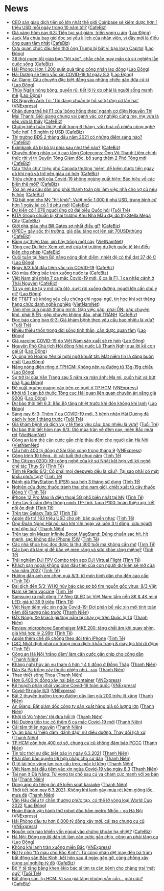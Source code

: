 # News

- [CEO sàn giao dịch tiền số lớn nhất thế giới Coinbase sẽ kiếm được hơn 1 triệu USD mỗi ngày trong 10 năm tới?](https://cafebiz.vn/ceo-san-giao-dich-tien-so-lon-nhat-the-gioi-coinbase-se-kiem-duoc-hon-1-trieu-usd-moi-ngay-trong-10-nam-toi-20210306093949589.chn) ([CafeBiz](https://cafebiz.vn))
- [Giá vàng hôm nay 6.3: Tiếp tục sụt giảm, triển vọng u ám](https://laodong.vn/tien-te-dau-tu/gia-vang-hom-nay-63-tiep-tuc-sut-giam-trien-vong-u-am-886243.ldo) ([Lao Động](https://laodong.vn))
- [Jack Ma chưa bao giờ đọc sơ yếu lí lịch của nhân viên, vì đây mới là điều ông quan tâm nhất](https://cafebiz.vn/jack-ma-chua-bao-gio-doc-so-yeu-li-lich-cua-nhan-vien-vi-day-moi-la-dieu-ong-quan-tam-nhat-20210306085648541.chn) ([CafeBiz](https://cafebiz.vn))
- [Cựu quan chức đầu tiên thời ông Trump bị bắt vì bạo loạn Capitol](https://laodong.vn/the-gioi/cuu-quan-chuc-dau-tien-thoi-ong-trump-bi-bat-vi-bao-loan-capitol-886237.ldo) ([Lao Động](https://laodong.vn))
- [38 thói quen tốt giúp bạn "lột xác", chắc chắn may mắn cả sự nghiệp lẫn cuộc sống](https://cafebiz.vn/38-thoi-quen-tot-giup-ban-lot-xac-chac-chan-may-man-ca-su-nghiep-lan-cuoc-song-20210302160706786.chn) ([CafeBiz](https://cafebiz.vn))
- [Hải Phòng: Hơn 1.200 suất quà tặng công nhân lao động](https://laodong.vn/cong-doan/hai-phong-hon-1200-suat-qua-tang-cong-nhan-lao-dong-886236.ldo) ([Lao Động](https://laodong.vn))
- [Hải Dương sẽ tiêm vắc xin COVID-19 từ ngày 8.3](https://laodong.vn/y-te/hai-duong-se-tiem-vac-xin-covid-19-tu-ngay-83-886235.ldo) ([Lao Động](https://laodong.vn))
- [An Giang: Câu chuyện đặc biệt đằng sau những chiếc gáo dừa cũ kĩ](https://laodong.vn/photo/an-giang-cau-chuyen-dac-biet-dang-sau-nhung-chiec-gao-dua-cu-ki-885932.ldo) ([Lao Động](https://laodong.vn))
- [Thúy Ngân nóng bỏng, quyến rũ, tiết lộ lý do phải là người sống mạnh mẽ](https://laodong.vn/photo/thuy-ngan-nong-bong-quyen-ru-tiet-lo-ly-do-phai-la-nguoi-song-manh-me-886179.ldo) ([Lao Động](https://laodong.vn))
- [GS Nguyễn Anh Trí: 'Tôi đang chuẩn bị hồ sơ tự ứng cử lần hai'](https://vnexpress.net/gs-nguyen-anh-tri-toi-dang-chuan-bi-ho-so-tu-ung-cu-lan-hai-4243958.html) ([VNExpress](https://vnexpress.net))
- [Chân dung thế hệ F1 của 'bông hồng thép' ngành cơ điện Nguyễn Thị Mai Thanh: Giỏi giang chung vai gánh vác cơ nghiệp cùng mẹ, mẹ vừa là sếp vừa là thầy](https://cafebiz.vn/chan-dung-the-he-f1-cua-bong-hong-thep-nganh-co-dien-nguyen-thi-mai-thanh-gioi-giang-chung-vai-ganh-vac-co-nghiep-cung-me-me-vua-la-sep-vua-la-thay-20210304140233733.chn) ([CafeBiz](https://cafebiz.vn))
- [Chứng kiến tuần tồi tệ nhất trong 6 tháng, vốn hoá cổ phiếu công nghệ 'bốc hơi' 1,6 nghìn tỷ USD](https://cafebiz.vn/chung-kien-tuan-toi-te-nhat-trong-6-thang-von-hoa-co-phieu-cong-nghe-boc-hoi-16-nghin-ty-usd-20210306084728402.chn) ([CafeBiz](https://cafebiz.vn))
- [Thị trường BĐS 2 tháng đầu năm 2021 có những điểm sáng nào?](https://cafebiz.vn/thi-truong-bds-2-thang-dau-nam-2021-co-nhung-diem-sang-nao-20210306084204379.chn) ([CafeBiz](https://cafebiz.vn))
- [Eximbank đã bị bỏ lại phía sau như thế nào?](https://cafebiz.vn/eximbank-da-bi-bo-lai-phia-sau-nhu-the-nao-20210306083909827.chn) ([CafeBiz](https://cafebiz.vn))
- [Chuyển động nhân sự ở cao tầng Coteccons: Ông Võ Thanh Liêm chính thức rời vị trí Quyền Tổng Giám đốc, bổ sung thêm 2 Phó Tổng mới](https://cafebiz.vn/chuyen-dong-nhan-su-o-cao-tang-coteccons-ong-vo-thanh-liem-chinh-thuc-roi-vi-tri-quyen-tong-giam-doc-bo-sung-them-2-pho-tong-moi-20210305174851277.chn) ([CafeBiz](https://cafebiz.vn))
- [Câu ‘thần chú’ triệu phú Canada thường ‘niệm’ để kiếm được tiền ngay cả khi ngủ và trở nên giàu có hơn](https://cafebiz.vn/cau-than-chu-trieu-phu-canada-thuong-niem-de-kiem-duoc-tien-ngay-ca-khi-ngu-va-tro-nen-giau-co-hon-20210305172918755.chn) ([CafeBiz](https://cafebiz.vn))
- [Triệu chứng mới của Covid-19 không ngừng xuất hiện: Báo hiệu về các biến thể mới?](https://cafebiz.vn/trieu-chung-moi-cua-covid-19-khong-ngung-xuat-hien-bao-hieu-ve-cac-bien-the-moi-20210306081910886.chn) ([CafeBiz](https://cafebiz.vn))
- [Tòa án yêu cầu đàn ông phải thanh toán phí làm việc nhà cho vợ cũ nếu ly hôn](https://cafebiz.vn/toa-an-yeu-cau-dan-ong-phai-thanh-toan-phi-lam-viec-nha-cho-vo-cu-neu-ly-hon-20210305211956695.chn) ([CafeBiz](https://cafebiz.vn))
- [TQ bất ngờ cho Mỹ "hít khói": Vượt mốc 1.000 tỉ phú USD, trung bình cứ hơn 1 ngày lại có 1 tỉ phú mới](https://cafebiz.vn/tq-bat-ngo-cho-my-hit-khoi-vuot-moc-1000-ti-phu-usd-trung-binh-cu-hon-1-ngay-lai-co-1-ti-phu-moi-2021030608161749.chn) ([CafeBiz](https://cafebiz.vn))
- [Dự kiến có 1.076 người ứng cử đại biểu Quốc hội](https://tuoitre.vn/du-kien-co-1-076-nguoi-ung-cu-dai-bieu-quoc-hoi-20210305115651395.htm) ([Tuổi Trẻ](https://tuoitre.vn))
- [KITA Group chuẩn bị khai trương Khu Nhà Mẫu đại đô thị Stella Mega City](https://cafebiz.vn/kita-group-chuan-bi-khai-truong-khu-nha-mau-dai-do-thi-stella-mega-city-20210306083503217.chn) ([CafeBiz](https://cafebiz.vn))
- [Giới nhà giàu như Bill Gates sợ nhất điều gì?](https://cafebiz.vn/gioi-nha-giau-nhu-bill-gates-so-nhat-dieu-gi-20210305145912424.chn) ([CafeBiz](https://cafebiz.vn))
- [OPEC+ gây sốc thị trường, giá dầu tăng vọt lên sát 70USD/thùng](https://cafebiz.vn/opec-gay-soc-thi-truong-gia-dau-tang-vot-len-sat-70usd-thung-20210306075448938.chn) ([CafeBiz](https://cafebiz.vn))
- [Bằng sự thiện tâm, xin hãy trồng một cây](http://vietnamnet.vn/vn/thoi-su/bang-su-thien-tam-xin-hay-trong-mot-cay-717607.html) ([VietNamNet](https://vietnamnet.vn))
- [Tổng cục Du lịch: Xem xét mở cửa thị trường du lịch quốc tế khi điều kiện cho phép](https://cafebiz.vn/tong-cuc-du-lich-xem-xet-mo-cua-thi-truong-du-lich-quoc-te-khi-dieu-kien-cho-phep-20210306075203518.chn) ([CafeBiz](https://cafebiz.vn))
- [Cuối tuần tại Nam Bộ nắng nóng đỉnh điểm, nhiệt độ có thể đạt 37 độ C](https://laodong.vn/moi-truong/cuoi-tuan-tai-nam-bo-nang-nong-dinh-diem-nhiet-do-co-the-dat-37-do-c-886232.ldo) ([Lao Động](https://laodong.vn))
- [Ngày 8/3 bắt đầu tiêm vắc-xin COVID-19](https://cafebiz.vn/ngay-8-3-bat-dau-tiem-vac-xin-covid-19-202103060749031.chn) ([CafeBiz](https://cafebiz.vn))
- [Gió mùa đông bắc tràn xuống nước ta](https://cafebiz.vn/gio-mua-dong-bac-tran-xuong-nuoc-ta-20210306074639609.chn) ([CafeBiz](https://cafebiz.vn))
- [Việt Nam ghi nhận 7 ca mắc Covid-19 mới, 6 ca là F1, 1 ca nhập cảnh ở Thái Nguyên](https://cafebiz.vn/viet-nam-ghi-nhan-7-ca-mac-covid-19-moi-6-ca-la-f1-1-ca-nhap-canh-o-thai-nguyen-20210306074309062.chn) ([CafeBiz](https://cafebiz.vn))
- [Từ vụ em bé tự ý mở cửa ôtô, suýt rơi xuống đường, người lớn cần chú ý gì?](https://laodong.vn/xe/tu-vu-em-be-tu-y-mo-cua-oto-suyt-roi-xuong-duong-nguoi-lon-can-chu-y-gi-886196.ldo) ([Lao Động](https://laodong.vn))
- [Bộ TT&TT sẽ không yêu cầu chứng chỉ ngoại ngữ, tin học khi xét thăng hạng chức danh nghề nghiệp](http://vietnamnet.vn/vn/thoi-su/bo-tt-tt-se-khong-yeu-cau-chung-chi-ngoai-ngu-tin-hoc-khi-xet-thang-hang-chuc-danh-nghe-nghiep-717602.html) ([VietNamNet](https://vietnamnet.vn))
- [Tầm nhìn của người thông minh: Gặp việc gấp, phải ỔN; gặp chuyện khó, phải BIẾN; gặp chuyện không đâu, phải TRÁNH](https://cafebiz.vn/tam-nhin-cua-nguoi-thong-minh-gap-viec-gap-phai-on-gap-chuyen-kho-phai-bien-gap-chuyen-khong-dau-phai-tranh-20210305211528235.chn) ([CafeBiz](https://cafebiz.vn))
- [Đọc báo cùng bạn 6-3: Giá khám bệnh theo yêu cầu bao nhiêu là vừa?](https://tuoitre.vn/doc-bao-cung-ban-6-3-gia-kham-benh-theo-yeu-cau-bao-nhieu-la-vua-2021030604280624.htm) ([Tuổi Trẻ](https://tuoitre.vn))
- [Nhiều thiếu thốn trong đời sống tinh thần, cần được quan tâm](https://laodong.vn/cong-doan/nhieu-thieu-thon-trong-doi-song-tinh-than-can-duoc-quan-tam-886163.ldo) ([Lao Động](https://laodong.vn))
- [Giá vaccine COVID-19 do Việt Nam sản xuất sẽ rẻ hơn](https://laodong.vn/video-thoi-su/gia-vaccine-covid-19-do-viet-nam-san-xuat-se-re-hon-885504.ldo) ([Lao Động](https://laodong.vn))
- [Nguyên Phó Chủ tịch Hội đồng Nhà nước Lê Thanh Nghị qua lời kể con gái út](https://laodong.vn/emagazine/nguyen-pho-chu-tich-hoi-dong-nha-nuoc-le-thanh-nghi-qua-loi-ke-con-gai-ut-885748.ldo) ([Lao Động](https://laodong.vn))
- [Vụ ông Võ Hoàng Yên bị nghi ngờ khuất tất: Mất niềm tin là đáng buồn nhất](https://laodong.vn/video-thoi-su/vu-ong-vo-hoang-yen-bi-nghi-ngo-khuat-tat-mat-niem-tin-la-dang-buon-nhat-886188.ldo) ([Lao Động](https://laodong.vn))
- [Nắng nóng diện rộng ở TPHCM: Không nên ra đường từ 13g-15g chiều](https://laodong.vn/suc-khoe/nang-nong-dien-rong-o-tphcm-khong-nen-ra-duong-tu-13g-15g-chieu-886060.ldo) ([Lao Động](https://laodong.vn))
- [Sự trở lại của Vân Trang sau 5 năm xa màn ảnh: Ma mị, cuốn hút và bứt phá](https://laodong.vn/photo/su-tro-lai-cua-van-trang-sau-5-nam-xa-man-anh-ma-mi-cuon-hut-va-but-pha-886080.ldo) ([Lao Động](https://laodong.vn))
- [Đề xuất ngưng quảng cáo trên xe buýt ở TP HCM](https://vnexpress.net/de-xuat-ngung-quang-cao-tren-xe-buyt-o-tp-hcm-4244251.html) ([VNExpress](https://vnexpress.net))
- [Khởi tố 1 cán bộ thuộc Tổng cục Hải quan liên quan chuyên án xăng giả 920G](https://laodong.vn/phap-luat/khoi-to-1-can-bo-thuoc-tong-cuc-hai-quan-lien-quan-chuyen-an-xang-gia-920g-886212.ldo) ([Lao Động](https://laodong.vn))
- [Dự báo thời tiết 6.3: Bắc Bộ tăng nhiệt trước khi đón không khí lạnh](https://laodong.vn/moi-truong/du-bao-thoi-tiet-63-bac-bo-tang-nhiet-truoc-khi-don-khong-khi-lanh-886173.ldo) ([Lao Động](https://laodong.vn))
- [Sáng nay 6-3: Thêm 7 ca COVID-19 mới, 3 bệnh nhân Hải Dương đã cách ly hơn 1 tháng trước](https://tuoitre.vn/sang-nay-6-3-them-7-ca-covid-19-moi-3-benh-nhan-hai-duong-da-cach-ly-hon-1-thang-truoc-20210306061041537.htm) ([Tuổi Trẻ](https://tuoitre.vn))
- [Giá khám bệnh và dịch vụ y tế theo yêu cầu: bao nhiêu là vừa?](https://tuoitre.vn/gia-kham-benh-va-dich-vu-y-te-theo-yeu-cau-bao-nhieu-la-vua-20210305221309605.htm) ([Tuổi Trẻ](https://tuoitre.vn))
- [Dự báo thời tiết hôm nay 6/3: Gió mùa tràn về đêm nay, miền Bắc mưa rét](http://vietnamnet.vn/vn/thoi-su/du-bao-thoi-tiet-hom-nay-6-3-gio-mua-tran-ve-dem-nay-mien-bac-mua-ret-717529.html) ([VietNamNet](https://vietnamnet.vn))
- [Công an làm thẻ căn cước gắn chíp thâu đêm cho người dân Hà Nội](http://vietnamnet.vn/vn/thoi-su/cong-an-lam-the-can-cuoc-gan-chip-thau-dem-cho-nguoi-dan-ha-noi-717393.html) ([VietNamNet](https://vietnamnet.vn))
- [Cầu hơn 400 tỷ đồng ở Sài Gòn xong trong tháng 9](https://vnexpress.net/cau-hon-400-ty-dong-o-sai-gon-xong-trong-thang-9-4244053.html) ([VNExpress](https://vnexpress.net))
- [Công trình 10 tiếng...ôi cái tuổi thơ chục năm](https://tinhte.vn/thread/cong-trinh-10-tieng-oi-cai-tuoi-tho-chuc-nam.3278328/) ([Tinh Tế](https://tinhte.vn))
- [The Citizen 0200: Khi công nghệ của kỹ sư Nhật kết hợp với kỹ nghệ chế tác Thụy Sỹ](https://tinhte.vn/thread/the-citizen-0200-khi-cong-nghe-cua-ky-su-nhat-ket-hop-voi-ky-nghe-che-tac-thuy-sy.3288404/) ([Tinh Tế](https://tinhte.vn))
- [Tinh tế Radio 6/3: Có phải mọi deepweb đều là xấu?; Tại sao phải có mật khẩu phức tạp?](https://tinhte.vn/thread/tinh-te-radio-6-3-co-phai-moi-deepweb-deu-la-xau-tai-sao-phai-co-mat-khau-phuc-tap.3288472/) ([Tinh Tế](https://tinhte.vn))
- [Đánh giá PlayStation 5 (PS5) sau hơn 3 tháng sử dụng](https://tinhte.vn/thread/danh-gia-playstation-5-ps5-sau-hon-3-thang-su-dung.3287689/) ([Tinh Tế](https://tinhte.vn))
- [Nghiên cứu được thuốc tránh thai cho nam giới, chiết xuất từ cây thuốc Đông Y](https://tinhte.vn/thread/nghien-cuu-duoc-thuoc-tranh-thai-cho-nam-gioi-chiet-xuat-tu-cay-thuoc-dong-y.3288387/) ([Tinh Tế](https://tinhte.vn))
- [iPhone 12 Pro Max là điện thoại 5G phổ biến nhất tại Mỹ](https://tinhte.vn/thread/iphone-12-pro-max-la-dien-thoai-5g-pho-bien-nhat-tai-my.3278465/) ([Tinh Tế](https://tinhte.vn))
- [Trên tay ổ cắm điện thông minh TP-Link Tapo P100: hoàn thiện xịn, kết nối ổn định](https://tinhte.vn/thread/tren-tay-o-cam-dien-thong-minh-tp-link-tapo-p100-hoan-thien-xin-ket-noi-on-dinh.3251388/) ([Tinh Tế](https://tinhte.vn))
- [Trên tay Galaxy Tab S7](https://tinhte.vn/thread/tren-tay-galaxy-tab-s7.3288257/) ([Tinh Tế](https://tinhte.vn))
- [Apple đã trả 163 triệu USD cho phí bản quyền nhạc](https://tinhte.vn/thread/apple-da-tra-163-trieu-usd-cho-phi-ban-quyen-nhac.3278546/) ([Tinh Tế](https://tinhte.vn))
- [Ông Đoàn Ngọc Hải nói sao khi ‘chi ngay và luôn 3 tỉ đồng, cứu người như dập lửa’](https://thanhnien.vn/thoi-su/ong-doan-ngoc-hai-noi-sao-khi-chi-ngay-va-luon-3-ti-dong-cuu-nguoi-nhu-dap-lua-1350244.html) ([Thanh Niên](https://thanhnien.vn))
- [Trên tay pin Mazer Infinite.Boost MagStand: Đúng chuẩn sạc hít, hít mạnh, sạc không dây iPhone 15W](https://tinhte.vn/thread/tren-tay-pin-mazer-infinite-boost-magstand-dung-chuan-sac-hit-hit-manh-sac-khong-day-iphone-15w.3284766/) ([Tinh Tế](https://tinhte.vn))
- [Các nhà khoa học đọc được lá thư 300 tuổi mà không cần mở](https://tinhte.vn/thread/cac-nha-khoa-hoc-doc-duoc-la-thu-300-tuoi-ma-khong-can-mo.3286912/) ([Tinh Tế](https://tinhte.vn))
- [Các bạn đã làm gì để bảo vệ men răng và sức khỏe răng miệng?](https://tinhte.vn/thread/cac-ban-da-lam-gi-de-bao-ve-men-rang-va-suc-khoe-rang-mieng.3288015/) ([Tinh Tế](https://tinhte.vn))
- [Trải nghiệm DJI FPV Combo trên app DJI Virtual Flight](https://tinhte.vn/thread/trai-nghiem-dji-fpv-combo-tren-app-dji-virtual-flight.3288406/) ([Tinh Tế](https://tinhte.vn))
- [Khách sạn ngoài không gian đầu tiên của con người dự kiến sẽ mở cửa vào năm 2027](https://tinhte.vn/thread/khach-san-ngoai-khong-gian-dau-tien-cua-con-nguoi-du-kien-se-mo-cua-vao-nam-2027.3287968/) ([Tinh Tế](https://tinhte.vn))
- [Hướng dẫn anh em chọn quà 8/3: từ món bình dân cho đến cao cấp](https://tinhte.vn/thread/huong-dan-anh-em-chon-qua-8-3-tu-mon-binh-dan-cho-den-cao-cap.3287423/) ([Tinh Tế](https://tinhte.vn))
- [Đại dịch đến 5/3: WHO hủy báo cáo sơ bộ tìm nguồn gốc virus; 8/3 Việt Nam sẽ tiêm vaccine](https://tinhte.vn/thread/dai-dich-den-5-3-who-huy-bao-cao-so-bo-tim-nguon-goc-virus-8-3-viet-nam-se-tiem-vaccine.3288121/) ([Tinh Tế](https://tinhte.vn))
- [Samsung ra mắt dòng TV Neo QLED tại Việt Nam: tấm nền 8K & 4K mini LED: giá từ 39,9 triệu](https://tinhte.vn/thread/samsung-ra-mat-dong-tv-neo-qled-tai-viet-nam-tam-nen-8k-4k-mini-led-gia-tu-39-9-trieu.3287892/) ([Tinh Tế](https://tinhte.vn))
- [Việt Nam tiêm vắc xin ngừa Covid-19: Đợi phân bổ vắc xin mới tính toán tiêm đối tượng nào trước](https://thanhnien.vn/thoi-su/viet-nam-tiem-vac-xin-ngua-covid-19-doi-phan-bo-vac-xin-moi-tinh-toan-tiem-doi-tuong-nao-truoc-1350200.html) ([Thanh Niên](https://thanhnien.vn))
- [Đắk Nông: Xe khách giường nằm bị cháy rụi trên Quốc lộ 14](https://thanhnien.vn/thoi-su/dak-nong-xe-khach-giuong-nam-bi-chay-rui-tren-quoc-lo-14-1350237.html) ([Thanh Niên](https://thanhnien.vn))
- [Review microphone Sennheiser MKE 200: tăng chất âm khi quay phim, giá khá hợp lý 2.99tr](https://tinhte.vn/thread/review-microphone-sennheiser-mke-200-tang-chat-am-khi-quay-phim-gia-kha-hop-ly-2-99tr.3287903/) ([Tinh Tế](https://tinhte.vn))
- [Apple thêm chế độ chống theo dõi trên iPhone](https://tinhte.vn/thread/apple-them-che-do-chong-theo-doi-tren-iphone.3287940/) ([Tinh Tế](https://tinhte.vn))
- [[QC] Nhất định phải có trong mùa dịch: khẩu trang & máy lọc khí di động](https://tinhte.vn/thread/qc-nhat-dinh-phai-co-trong-mua-dich-khau-trang-may-loc-khi-di-dong.3286693/) ([Tinh Tế](https://tinhte.vn))
- [Công an Hà Nội ‘trắng đêm’ làm căn cước gắn chíp cho công dân](https://thanhnien.vn/thoi-su/cong-an-ha-noi-trang-dem-lam-can-cuoc-gan-chip-cho-cong-dan-1350212.html) ([Thanh Niên](https://thanhnien.vn))
- [Kháng nghị hủy án vụ tham ô hơn 1,4 tỉ đồng ở Đồng Tháp](https://thanhnien.vn/thoi-su/khang-nghi-huy-an-vu-tham-o-hon-14-ti-dong-o-dong-thap-1350199.html) ([Thanh Niên](https://thanhnien.vn))
- [Dân Sa Pa trồng cây thuốc phiện như...rau](https://thanhnien.vn/thoi-su/dan-sa-pa-trong-cay-thuoc-phien-nhurau-1350102.html) ([Thanh Niên](https://thanhnien.vn))
- [Thao thiết sông Thoa](https://thanhnien.vn/thoi-su/thao-thiet-song-thoa-1350206.html) ([Thanh Niên](https://thanhnien.vn))
- [Hơn 6.400 tỷ đồng xây hai bến container](https://vnexpress.net/hon-6-400-ty-dong-xay-hai-ben-container-4244252.html) ([VNExpress](https://vnexpress.net))
- [Kế hoạch phân phối vaccine Covid-19 toàn quốc](https://vnexpress.net/ke-hoach-phan-phoi-vaccine-covid-19-toan-quoc-4244258.html) ([VNExpress](https://vnexpress.net))
- [Covid-19 ngày 6/3](https://vnexpress.net/covid-19-ngay-6-3-4244262.html) ([VNExpress](https://vnexpress.net))
- [Bắt 2 thuyền trưởng trong đường dây làm giả 200 triệu lít xăng](https://thanhnien.vn/thoi-su/bat-2-thuyen-truong-trong-duong-day-lam-gia-200-trieu-lit-xang-1350202.html) ([Thanh Niên](https://thanhnien.vn))
- [An Giang: Bắt giám đốc công ty sản xuất hàng giả số lượng lớn](https://thanhnien.vn/thoi-su/an-giang-bat-giam-doc-cong-ty-san-xuat-hang-gia-so-luong-lon-1350192.html) ([Thanh Niên](https://thanhnien.vn))
- [Khởi tố Vũ 'nhôm' tội đưa hối lộ](https://thanhnien.vn/thoi-su/khoi-to-vu-nhom-toi-dua-hoi-lo-1350193.html) ([Thanh Niên](https://thanhnien.vn))
- [Hải Dương tiếp tục có thêm 6 ca mắc Covid-19 mới](https://thanhnien.vn/thoi-su/hai-duong-tiep-tuc-co-them-6-ca-mac-covid-19-moi-1350231.html) ([Thanh Niên](https://thanhnien.vn))
- [Cái tâm thiện nguyện](https://thanhnien.vn/blog-phong-vien/cai-tam-thien-nguyen-1350129.html) ([Thanh Niên](https://thanhnien.vn))
- [Vụ án bác sĩ 'hiếp dâm, đánh đập' nữ điều dưỡng: Thay đổi lịch xử](https://thanhnien.vn/thoi-su/vu-an-bac-si-hiep-dam-danh-dap-nu-dieu-duong-thay-doi-lich-xu-1350196.html) ([Thanh Niên](https://thanhnien.vn))
- [TP.HCM còn hơn 400 cơ sở, chung cư cũ không đảm bảo PCCC](https://thanhnien.vn/thoi-su/tphcm-con-hon-400-co-so-chung-cu-cu-khong-dam-bao-pccc-1350203.html) ([Thanh Niên](https://thanhnien.vn))
- [Tin tức thời sự đặc biệt báo in ngày 6.3.2021](https://thanhnien.vn/thoi-su/tin-tuc-thoi-su-dac-biet-bao-in-ngay-632021-1350222.html) ([Thanh Niên](https://thanhnien.vn))
- [Phải đảm bảo quyền lợi hợp pháp cho cư dân](https://thanhnien.vn/thoi-su/phai-dam-bao-quyen-loi-hop-phap-cho-cu-dan-1350130.html) ([Thanh Niên](https://thanhnien.vn))
- [Ô tô tải húc văng lan can cầu treo, mắc lơ lửng](https://thanhnien.vn/thoi-su/o-to-tai-huc-vang-lan-can-cau-treo-mac-lo-lung-1350195.html) ([Thanh Niên](https://thanhnien.vn))
- [Việt Nam bắt đầu tiêm vắc xin ngừa Covid-19 vào ngày 8.3](https://thanhnien.vn/thoi-su/viet-nam-bat-dau-tiem-vac-xin-ngua-covid-19-vao-ngay-83-1350201.html) ([Thanh Niên](https://thanhnien.vn))
- [Tai nạn ở Đà Nẵng: Tử vong tại chỗ sau cú va chạm cực mạnh với xe bán tải](https://thanhnien.vn/thoi-su/tai-nan-o-da-nang-tu-vong-tai-cho-sau-cu-va-cham-cuc-manh-voi-xe-ban-tai-1350214.html) ([Thanh Niên](https://thanhnien.vn))
- [Dùng app đo tiếng ồn để kiểm soát karaoke](https://thanhnien.vn/thoi-su/dung-app-do-tieng-on-de-kiem-soat-karaoke-1350213.html) ([Thanh Niên](https://thanhnien.vn))
- [Thời tiết hôm nay 6.3.2021: Không khí lạnh gây mưa rét kèm giông lốc, mưa đá](https://thanhnien.vn/thoi-su/thoi-tiet-hom-nay-632021-khong-khi-lanh-gay-mua-ret-kem-giong-loc-mua-da-1350217.html) ([Thanh Niên](https://thanhnien.vn))
- [Văn Hậu điều trị chấn thương phức tạp, có thể lỡ vòng loại World Cup 2022](https://laodong.vn/bong-da/van-hau-dieu-tri-chan-thuong-phuc-tap-co-the-lo-vong-loai-world-cup-2022-886198.ldo) ([Lao Động](https://laodong.vn))
- [Hoàn thành vận hành thử robot đào hầm metro Nhổn - ga Hà Nội](https://vnexpress.net/hoan-thanh-van-hanh-thu-robot-dao-ham-metro-nhon-ga-ha-noi-4244235.html) ([VNExpress](https://vnexpress.net))
- [Hải Phòng đầu tư hơn 6.000 tỷ đồng xây mới, cải tạo chung cư cũ](https://vnexpress.net/hai-phong-dau-tu-hon-6-000-ty-dong-xay-moi-cai-tao-chung-cu-cu-4243710.html) ([VNExpress](https://vnexpress.net))
- [Nguồn cơn nào khiến vốn ngoại vào chứng khoán hạ nhiệt?](https://cafebiz.vn/nguon-con-nao-khien-von-ngoai-vao-chung-khoan-ha-nhiet-20210305210149956.chn) ([CafeBiz](https://cafebiz.vn))
- [Hà Nội: Đông người dân tới làm căn cước gắn chíp, công an phải tăng ca](https://laodong.vn/video/ha-noi-dong-nguoi-dan-toi-lam-can-cuoc-gan-chip-cong-an-phai-tang-ca-886186.ldo) ([Lao Động](https://laodong.vn))
- [Không khí lạnh tràn xuống miền Bắc](https://vnexpress.net/khong-khi-lanh-tran-xuong-mien-bac-4244227.html) ([VNExpress](https://vnexpress.net))
- [Nữ tỷ phú "tô màu cho Bắc Kinh": Từ công nhân dệt may đến bà trùm bất động sản Bắc Kinh, kết hôn sau 4 ngày gặp gỡ, cùng chồng xây dựng sự nghiệp tỷ đô](https://cafebiz.vn/nu-ty-phu-to-mau-cho-bac-kinh-tu-cong-nhan-det-may-den-ba-trum-bat-dong-san-bac-kinh-ket-hon-sau-4-ngay-gap-go-cung-chong-xay-dung-su-nghiep-ty-do-2021030520180537.chn) ([CafeBiz](https://cafebiz.vn))
- [Bộ Y tế tặng bằng khen êkip bác sĩ tìm ra căn bệnh cho chàng trai ‘mặt quỷ’](https://tuoitre.vn/bo-y-te-tang-bang-khen-ekip-bac-si-tim-ra-can-benh-cho-chang-trai-mat-quy-20210305202425664.htm) ([Tuổi Trẻ](https://tuoitre.vn))
- [Bất động sản Tp.HCM: Vì sao giá tăng nhưng vẫn cần... giải cứu?](https://cafebiz.vn/bat-dong-san-tphcm-vi-sao-gia-tang-nhung-van-can-giai-cuu-20210305194348087.chn) ([CafeBiz](https://cafebiz.vn))
